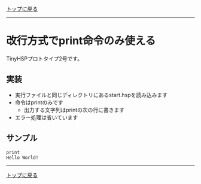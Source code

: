 [トップに戻る](https://github.com/dolphilia/tinyhsp)

---

# 改行方式でprint命令のみ使える

TinyHSPプロトタイプ2号です。

## 実装

- 実行ファイルと同じディレクトリにあるstart.hspを読み込みます
- 命令はprintのみです
    - 出力する文字列はprintの次の行に書きます
- エラー処理は省いています

## サンプル

```
print
Hello World!
```

---

[トップに戻る](https://github.com/dolphilia/tinyhsp)